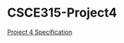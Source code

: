 CSCE315-Project4
================

[Project 4 Specification](http://faculty.cse.tamu.edu/ritchey/courses/csce315/spring15/homework/project4.pdf)
